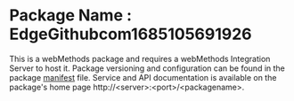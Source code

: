# Package Name : EdgeGithubcom1685105691926
This is a webMethods package and requires a webMethods Integration Server to host it. Package versioning and configuration can be found in the package [manifest](./EdgeGithubcom1685105691926/manifest.v3) file. Service and API documentation is available on the package's home page http://&lt;server&gt;:&lt;port&gt;/&lt;packagename>.